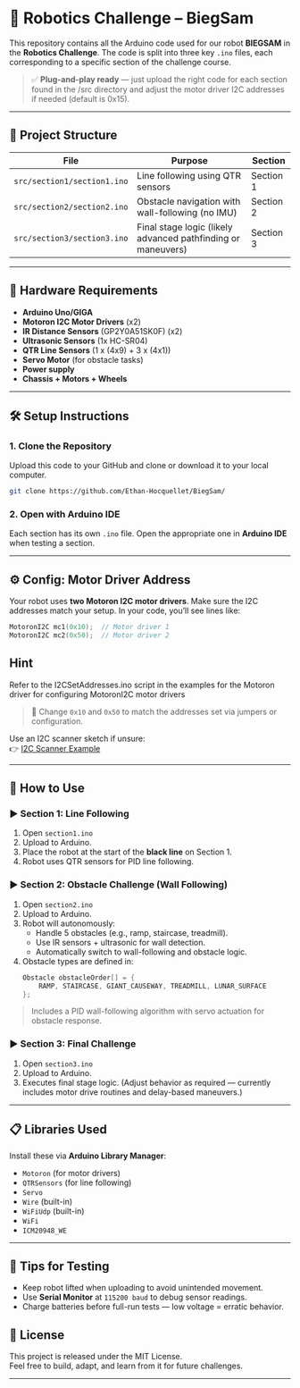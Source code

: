 
# 🤖 Robotics Challenge – BiegSam

This repository contains all the Arduino code used for our robot **BIEGSAM** in the **Robotics Challenge**. The code is split into three key `.ino` files, each corresponding to a specific section of the challenge course.

> ✅ **Plug-and-play ready** — just upload the right code for each section found in the /src directory and adjust the motor driver I2C addresses if needed (default is 0x15).

---

## 🧭 Project Structure

| File                        | Purpose                              | Section     |
|-----------------------------|--------------------------------------|-------------|
| `src/section1/section1.ino`        | Line following using QTR sensors     | Section 1   |
| `src/section2/section2.ino` | Obstacle navigation with wall-following (no IMU) | Section 2 |
| `src/section3/section3.ino`              | Final stage logic (likely advanced pathfinding or maneuvers) | Section 3 |

---

## 🔧 Hardware Requirements

- **Arduino Uno/GIGA**
- **Motoron I2C Motor Drivers** (x2)
- **IR Distance Sensors** (GP2Y0A51SK0F) (x2)
- **Ultrasonic Sensors** (1x HC-SR04)
- **QTR Line Sensors** (1 x (4x9) + 3 x (4x1))
- **Servo Motor** (for obstacle tasks)
- **Power supply**
- **Chassis + Motors + Wheels**

---

## 🛠️ Setup Instructions

### 1. Clone the Repository
Upload this code to your GitHub and clone or download it to your local computer.

```bash
git clone https://github.com/Ethan-Hocquellet/BiegSam/
```

### 2. Open with Arduino IDE
Each section has its own `.ino` file. Open the appropriate one in **Arduino IDE** when testing a section.

---

## ⚙️ Config: Motor Driver Address

Your robot uses **two Motoron I2C motor drivers**. Make sure the I2C addresses match your setup. In your code, you’ll see lines like:

```cpp
MotoronI2C mc1(0x10);  // Motor driver 1
MotoronI2C mc2(0x50);  // Motor driver 2
```
## Hint 
Refer to the I2CSetAddresses.ino script in the examples for the Motoron driver for configuring MotoronI2C motor drivers


> 📌 Change `0x10` and `0x50` to match the addresses set via jumpers or configuration.

Use an I2C scanner sketch if unsure:  
👉 [I2C Scanner Example](https://playground.arduino.cc/Main/I2cScanner/)

---

## 🚦 How to Use

### ▶ Section 1: Line Following

1. Open `section1.ino`
2. Upload to Arduino.
3. Place the robot at the start of the **black line** on Section 1.
4. Robot uses QTR sensors for PID line following.

### ▶ Section 2: Obstacle Challenge (Wall Following)

1. Open `section2.ino`
2. Upload to Arduino.
3. Robot will autonomously:
   - Handle 5 obstacles (e.g., ramp, staircase, treadmill).
   - Use IR sensors + ultrasonic for wall detection.
   - Automatically switch to wall-following and obstacle logic.
4. Obstacle types are defined in:
   ```cpp
   Obstacle obstacleOrder[] = {
       RAMP, STAIRCASE, GIANT_CAUSEWAY, TREADMILL, LUNAR_SURFACE
   };
   ```

> Includes a PID wall-following algorithm with servo actuation for obstacle response.

### ▶ Section 3: Final Challenge

1. Open `section3.ino`
2. Upload to Arduino.
3. Executes final stage logic. (Adjust behavior as required — currently includes motor drive routines and delay-based maneuvers.)

---

## 📋 Libraries Used

Install these via **Arduino Library Manager**:

- `Motoron` (for motor drivers)
- `QTRSensors` (for line following)
- `Servo`
- `Wire` (built-in)
- `WiFiUdp` (built-in)
- `WiFi`
- `ICM20948_WE`

---

## 🧪 Tips for Testing

- Keep robot lifted when uploading to avoid unintended movement.
- Use **Serial Monitor** at `115200 baud` to debug sensor readings.
- Charge batteries before full-run tests — low voltage = erratic behavior.


## 📄 License

This project is released under the MIT License.  
Feel free to build, adapt, and learn from it for future challenges.

---
